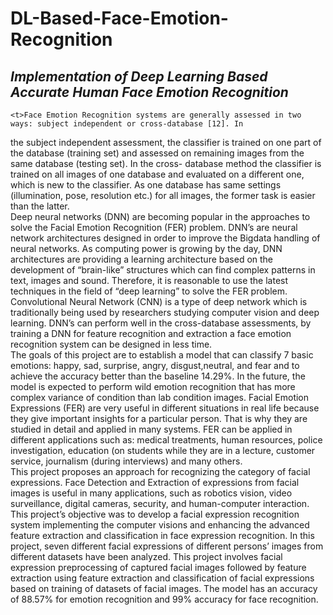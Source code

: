 # DL-Based-Face-Emotion-Recognition
## *Implementation of Deep Learning Based Accurate Human Face Emotion Recognition*<br/>
	<t>Face Emotion Recognition systems are generally assessed in two ways: subject independent or cross-database [12]. In
the subject independent assessment, the classifier is trained on one part of the database (training set) and assessed on
remaining images from the same database (testing set). In the cross- database method the classifier is trained on all images
of one database and evaluated on a different one, which is new to the classifier. As one database has same settings
(illumination, pose, resolution etc.) for all images, the former task is easier than the latter.<br/>
	<t>Deep neural networks (DNN) are becoming popular in the approaches to solve the Facial Emotion Recognition (FER)
problem. DNN’s are neural network architectures designed in order to improve the Bigdata handling of neural networks. As
computing power is growing by the day, DNN architectures are providing a learning architecture based on the development of
“brain-like” structures which can find complex patterns in text, images and sound. Therefore, it is reasonable to use the
latest techniques in the field of “deep learning” to solve the FER problem. Convolutional Neural Network (CNN) is a type of
deep network which is traditionally being used by researchers studying computer vision and deep learning. DNN’s can perform
well in the cross-database assessments, by training a DNN for feature recognition and extraction a face emotion recognition
system can be designed in less time.<br/>
	<t>The goals of this project are to establish a model that can classify 7 basic emotions: happy, sad, surprise, angry,
disgust,neutral, and fear and to achieve the accuracy better than the baseline 14.29%. In the future, the model is
expected to perform wild emotion recognition that has more complex variance of condition than lab condition images. Facial
Emotion Expressions (FER) are very useful in different situations in real life because they give important insights for a
particular person. That is why they are studied in detail and applied in many systems. FER can be applied in different
applications such as: medical treatments, human resources, police investigation, education (on students while they are in a
lecture, customer service, journalism (during interviews) and many others.<br/>
	<t>This project proposes an approach for recognizing the category of facial expressions. Face Detection and Extraction
of expressions from facial images is useful in many applications, such as robotics vision, video surveillance, digital
cameras, security, and human-computer interaction. This project’s objective was to develop a facial expression recognition
system implementing the computer visions and enhancing the advanced feature extraction and classification in face expression
recognition. In this project, seven different facial expressions of different persons’ images from different datasets have
been analyzed. This project involves facial expression preprocessing of captured facial images followed by feature
extraction using feature extraction and classification of facial expressions based on training of datasets of facial images.
The model has an accuracy of 88.57% for emotion recognition and 99% accuracy for face recognition.
